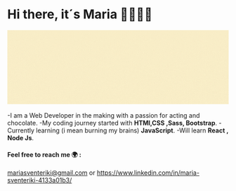 # Hi there, it´s Maria 👋👩🏼‍💻

![](Maria.gif)

-I am a Web Developer in the making with a passion for acting and chocolate. 
-My coding journey started with **HTMl,CSS ,Sass, Bootstrap**.
-Currently learning (i mean burning my brains) **JavaScript**.
-Will learn **React , Node Js**.
#### Feel free to reach me 🌍 :
 mariasventeriki@gmail.com or https://www.linkedin.com/in/maria-sventeriki-4133a01b3/



